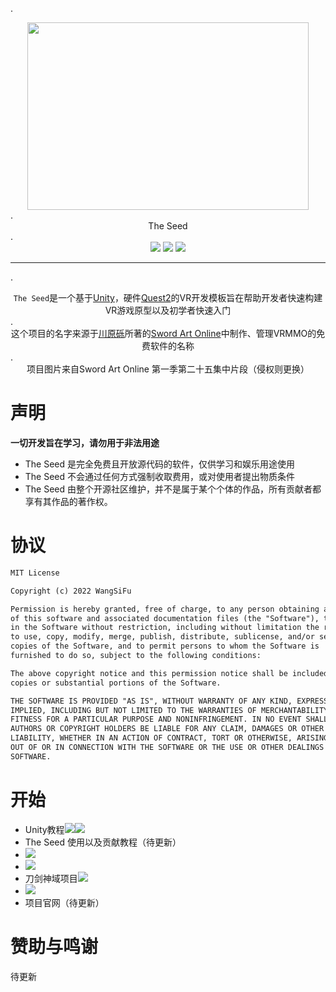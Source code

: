 .<div align=center><img src="https://github.com/whx-prog/The-Seed-Link-Future/blob/main/Image_Seed.jpg" width="450" height="300" /></div>.<div align=center>  The Seed </div>.<div align=center>![](https://img.shields.io/badge/C%23-239120?style=for-the-badge&logo=c-sharp&logoColor=white)
 ![](https://img.shields.io/badge/Windows-0078D6?style=for-the-badge&logo=windows&logoColor=white)
 ![](https://img.shields.io/badge/Android-3DDC84?style=for-the-badge&logo=android&logoColor=white)</div>  
 

___  
.<div align=center>`The Seed`是一个基于[Unity](https://unity.cn/ "Unity")，硬件[Quest2](https://store.facebook.com/quest/products/quest-2/ "Quest2")的VR开发模板旨在帮助开发者快速构建VR游戏原型以及初学者快速入门</div>.<div align=center> 这个项目的名字来源于[川原砾](https://zh.wikipedia.org/wiki/%E5%B7%9D%E5%8E%9F%E7%A4%AB  "川原砾")所著的[Sword Art Online](https://en.wikipedia.org/wiki/Sword_Art_Online "Sword Art Online")中制作、管理VRMMO的免费软件的名称 </div>.<div align=center> 项目图片来自Sword Art Online 第一季第二十五集中片段（侵权则更换）</div>  
# 声明 
**一切开发旨在学习，请勿用于非法用途**
* The Seed 是完全免费且开放源代码的软件，仅供学习和娱乐用途使用
 * The Seed 不会通过任何方式强制收取费用，或对使用者提出物质条件
  * The Seed 由整个开源社区维护，并不是属于某个个体的作品，所有贡献者都享有其作品的著作权。 

# 协议  
 ```diff
 MIT License

Copyright (c) 2022 WangSiFu

Permission is hereby granted, free of charge, to any person obtaining a copy
of this software and associated documentation files (the "Software"), to deal
in the Software without restriction, including without limitation the rights
to use, copy, modify, merge, publish, distribute, sublicense, and/or sell
copies of the Software, and to permit persons to whom the Software is
furnished to do so, subject to the following conditions:

The above copyright notice and this permission notice shall be included in all
copies or substantial portions of the Software.

THE SOFTWARE IS PROVIDED "AS IS", WITHOUT WARRANTY OF ANY KIND, EXPRESS OR
IMPLIED, INCLUDING BUT NOT LIMITED TO THE WARRANTIES OF MERCHANTABILITY,
FITNESS FOR A PARTICULAR PURPOSE AND NONINFRINGEMENT. IN NO EVENT SHALL THE
AUTHORS OR COPYRIGHT HOLDERS BE LIABLE FOR ANY CLAIM, DAMAGES OR OTHER
LIABILITY, WHETHER IN AN ACTION OF CONTRACT, TORT OR OTHERWISE, ARISING FROM,
OUT OF OR IN CONNECTION WITH THE SOFTWARE OR THE USE OR OTHER DEALINGS IN THE
SOFTWARE.
```
 
 # 开始  
 * Unity教程[![](https://img.shields.io/badge/%E5%BF%AB%E9%80%9F%E4%BB%8B%E7%BB%8D-Bilibili-ff69b4)](https://www.bilibili.com/video/BV1yF411V7Uy/)[![](https://img.shields.io/badge/%E5%AE%8C%E6%95%B4%E5%85%A5%E9%97%A8%E6%95%99%E7%A8%8B-Bilibili-ff69b4)](https://www.bilibili.com/video/BV1Mr4y1X76H?spm_id_from=333.337.search-card.all.click) 
 * The Seed 使用以及贡献教程（待更新）
 * [![](https://img.shields.io/badge/%E9%A1%B9%E7%9B%AE%E8%A7%86%E9%A2%91%E8%AF%B4%E6%98%8E-Bilbili-ff69b4)](https://www.bilibili.com/video/BV1EY4y167vP/) 
 *  [![](https://img.shields.io/badge/%E9%A1%B9%E7%9B%AE%E8%AF%B4%E6%98%8E-%E6%96%87%E6%A1%A3-blueviolet)](https://github.com/whx-prog/The-Seed-Link-Future/blob/main/Docs/Project.md)  
 * 刀剑神域项目[![](https://img.shields.io/badge/TODO-%E6%96%87%E6%A1%A3-orange)](https://github.com/whx-prog/The-Seed-Link-Future/blob/main/Docs/TODO.md) 
 * [![](https://img.shields.io/badge/%E5%8A%A0%E5%85%A5%E6%88%91%E4%BB%AC-%E7%BB%84%E7%BB%87%E7%BE%A4-informational)](https://github.com/whx-prog/The-Seed-Link-Future/blob/main/Image/%E5%BC%80%E5%8F%91%E4%BA%A4%E6%B5%81%E7%BE%A4.png)
 * 项目官网（待更新）
 
 # 赞助与鸣谢  
 待更新






 
